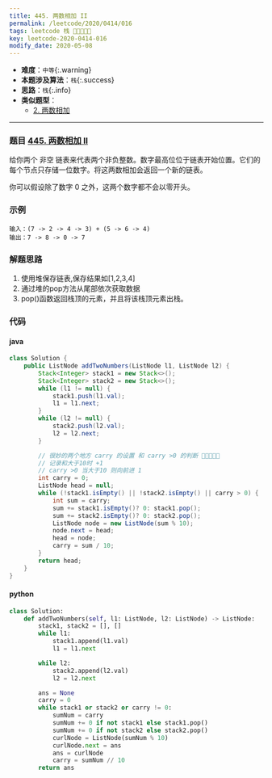 ```yaml
---
title: 445. 两数相加 II
permalink: /leetcode/2020/0414/016
tags: leetcode 栈 🌟🌟🌟🌟🌟
key: leetcode-2020-0414-016
modify_date: 2020-05-08
---
```

- __难度__：`中等`{:.warning}
- __本题涉及算法__：`栈`{:.success}
- __思路__：`栈`{:.info}
- __类似题型__：
  - [2. 两数相加](/leetcode/2020/0513/005)

---

### 题目 [445. 两数相加 II](https://leetcode-cn.com/problems/add-two-numbers-ii/)
给你两个 非空 链表来代表两个非负整数。数字最高位位于链表开始位置。它们的每个节点只存储一位数字。将这两数相加会返回一个新的链表。

你可以假设除了数字 0 之外，这两个数字都不会以零开头。

### 示例
```
输入：(7 -> 2 -> 4 -> 3) + (5 -> 6 -> 4)
输出：7 -> 8 -> 0 -> 7
```

### 解题思路
1. 使用堆保存链表,保存结果如[1,2,3,4]
2. 通过堆的pop方法从尾部依次获取数据
3. pop()函数返回栈顶的元素，并且将该栈顶元素出栈。

### 代码
#### java
```java
class Solution {
    public ListNode addTwoNumbers(ListNode l1, ListNode l2) {
        Stack<Integer> stack1 = new Stack<>();
        Stack<Integer> stack2 = new Stack<>();
        while (l1 != null) {
            stack1.push(l1.val);
            l1 = l1.next;
        }
        while (l2 != null) {
            stack2.push(l2.val);
            l2 = l2.next;
        }

        // 很妙的两个地方 carry 的设置 和 carry >0 的判断 🌟🌟🌟🌟🌟
        // 记录和大于10时 +1
        // carry >0 当大于10 则向前进 1
        int carry = 0;
        ListNode head = null;
        while (!stack1.isEmpty() || !stack2.isEmpty() || carry > 0) {
            int sum = carry;
            sum += stack1.isEmpty()? 0: stack1.pop();
            sum += stack2.isEmpty()? 0: stack2.pop();
            ListNode node = new ListNode(sum % 10);
            node.next = head;
            head = node;
            carry = sum / 10;
        }
        return head;
    }
}
```

#### python
```python
class Solution:
    def addTwoNumbers(self, l1: ListNode, l2: ListNode) -> ListNode:
        stack1, stack2 = [], []
        while l1:
            stack1.append(l1.val)
            l1 = l1.next

        while l2:
            stack2.append(l2.val)
            l2 = l2.next

        ans = None
        carry = 0
        while stack1 or stack2 or carry != 0:
            sumNum = carry
            sumNum += 0 if not stack1 else stack1.pop()
            sumNum += 0 if not stack2 else stack2.pop()
            curlNode = ListNode(sumNum % 10)
            curlNode.next = ans
            ans = curlNode
            carry = sumNum // 10
        return ans
```
